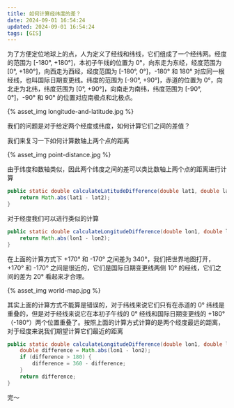 ```yaml
---
title: 如何计算经纬度的差？
date: 2024-09-01 16:54:24
updated: 2024-09-01 16:54:24
tags: [GIS]
---
```


为了方便定位地球上的点，人为定义了经线和纬线，它们组成了一个经纬网。经度的范围为 [-180°, +180°]，本初子午线的位置为 0°，向东走为东经，经度范围为 [0°, +180°]，向西走为西经，经度范围为 [-180°, 0°]，-180° 和 180° 对应同一根经线，也叫国际日期变更线。纬度的范围为 [-90°, +90°]，赤道的位置为 0°，向北走为北纬，纬度范围为 [0°, +90°]，向南走为南纬，纬度范围为 [-90°, 0°]，-90° 和 90° 的位置对应南极点和北极点。

{% asset_img longitude-and-latitude.jpg %}

我们的问题是对于给定两个经度或纬度，如何计算它们之间的差值？

<!-- more -->

我们来复习一下如何计算数轴上两个点的距离

{% asset_img point-distance.jpg %}

由于纬度和数轴类似，因此两个纬度之间的差可以类比数轴上两个点的距离进行计算

```java
public static double calculateLatitudeDifference(double lat1, double lat2) {
    return Math.abs(lat1 - lat2);
}
```

对于经度我们可以进行类似的计算

```java
public static double calculateLongitudeDifference(double lon1, double lon2) {
    return Math.abs(lon1 - lon2);
}
```

在上面的计算方式下 +170° 和 -170° 之间差为 340°，我们把世界地图打开，+170° 和 -170° 之间是很近的，它们是国际日期变更线两侧 10° 的经线，它们之间的差为 20° 看起来才合理。

{% asset_img world-map.jpg %}

其实上面的计算方式不能算是错误的，对于纬线来说它们只有在赤道的 0° 纬线是重叠的，但是对于经线来说它在本初子午线的 0° 经线和国际日期变更线的 +180°（-180°）两个位置重叠了。按照上面的计算方式计算的是两个经度最远的距离，对于经度来说我们期望计算它们最近的距离

```java
public static double calculateLongitudeDifference(double lon1, double lon2) {
    double difference = Math.abs(lon1 - lon2);
    if (difference > 180) {
        difference = 360 - difference;
    }
    return difference;
}
```

完～
